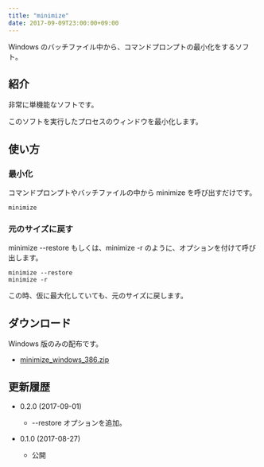 ```yaml
---
title: "minimize"
date: 2017-09-09T23:00:00+09:00
---
```


<!-- # minimize -->

Windows のバッチファイル中から、コマンドプロンプトの最小化をするソフト。

<!--more-->

## 紹介

非常に単機能なソフトです。

このソフトを実行したプロセスのウィンドウを最小化します。

##  使い方

### 最小化

コマンドプロンプトやバッチファイルの中から minimize を呼び出すだけです。

```
minimize
```

### 元のサイズに戻す

minimize --restore もしくは、minimize -r のように、オプションを付けて呼び出します。

```
minimize --restore
minimize -r
```

この時、仮に最大化していても、元のサイズに戻します。

## ダウンロード

Windows 版のみの配布です。

* [minimize_windows_386.zip](https://github.com/ShuheiKubota/ShuheiKubota.github.io/releases/download/site/minimize_windows_386.zip)

## 更新履歴

* 0.2.0 (2017-09-01)
    * --restore オプションを追加。
    
* 0.1.0 (2017-08-27)
    * 公開